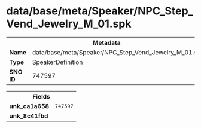 <h1>data/base/meta/Speaker/NPC_Step_Vend_Jewelry_M_01.spk</h1><table><tr><th colspan="100%">Metadata</th></tr><tr><td><b>Name</b></td><td>data/base/meta/Speaker/NPC_Step_Vend_Jewelry_M_01.spk</td></tr><tr><td><b>Type</b></td><td>SpeakerDefinition</td></tr><tr><td><b>SNO ID</b></td><td>747597</td></tr></table>

<table><tr><th colspan="100%">Fields</th></tr><tr><td><b>unk_ca1a658</b></td><td><code>747597</code></td></tr><tr><td><b>unk_8c41fbd</b></td><td></td></tr></table>

